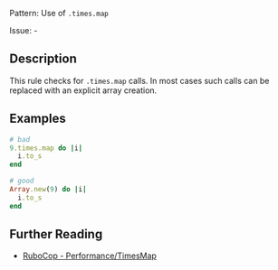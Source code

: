 Pattern: Use of `.times.map`

Issue: -

## Description

This rule checks for `.times.map` calls. In most cases such calls can be replaced with an explicit array creation.

## Examples

```ruby
# bad
9.times.map do |i|
  i.to_s
end

# good
Array.new(9) do |i|
  i.to_s
end
```

## Further Reading

* [RuboCop - Performance/TimesMap](https://github.com/rubocop-hq/rubocop-performance/blob/master/manual/cops_performance.md#performancetimesmap)
